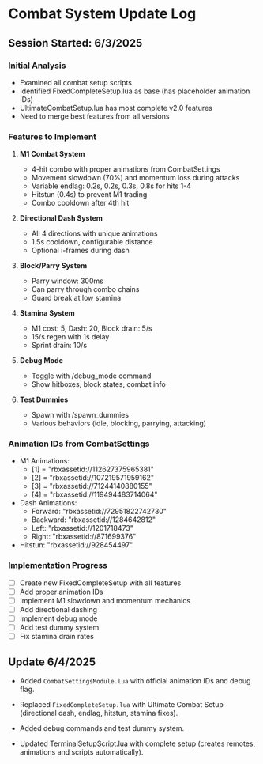 # Combat System Update Log

## Session Started: 6/3/2025

### Initial Analysis
- Examined all combat setup scripts
- Identified FixedCompleteSetup.lua as base (has placeholder animation IDs)
- UltimateCombatSetup.lua has most complete v2.0 features
- Need to merge best features from all versions

### Features to Implement
1. **M1 Combat System**
   - 4-hit combo with proper animations from CombatSettings
   - Movement slowdown (70%) and momentum loss during attacks
   - Variable endlag: 0.2s, 0.2s, 0.3s, 0.8s for hits 1-4
   - Hitstun (0.4s) to prevent M1 trading
   - Combo cooldown after 4th hit

2. **Directional Dash System**
   - All 4 directions with unique animations
   - 1.5s cooldown, configurable distance
   - Optional i-frames during dash

3. **Block/Parry System**
   - Parry window: 300ms
   - Can parry through combo chains
   - Guard break at low stamina

4. **Stamina System**
   - M1 cost: 5, Dash: 20, Block drain: 5/s
   - 15/s regen with 1s delay
   - Sprint drain: 10/s

5. **Debug Mode**
   - Toggle with /debug_mode command
   - Show hitboxes, block states, combat info

6. **Test Dummies**
   - Spawn with /spawn_dummies
   - Various behaviors (idle, blocking, parrying, attacking)

### Animation IDs from CombatSettings
- M1 Animations:
  - [1] = "rbxassetid://112627375965381"
  - [2] = "rbxassetid://107219571959162"
  - [3] = "rbxassetid://71244140880155"
  - [4] = "rbxassetid://119494483714064"
- Dash Animations:
  - Forward: "rbxassetid://72951822742730"
  - Backward: "rbxassetid://1284642812"
  - Left: "rbxassetid://1201718473"
  - Right: "rbxassetid://871699376"
- Hitstun: "rbxassetid://928454497"

### Implementation Progress
- [ ] Create new FixedCompleteSetup with all features
- [ ] Add proper animation IDs
- [ ] Implement M1 slowdown and momentum mechanics
- [ ] Add directional dashing
- [ ] Implement debug mode
- [ ] Add test dummy system
- [ ] Fix stamina drain rates
## Update 6/4/2025
- Added `CombatSettingsModule.lua` with official animation IDs and debug flag.
- Replaced `FixedCompleteSetup.lua` with Ultimate Combat Setup (directional dash, endlag, hitstun, stamina fixes).
- Added debug commands and test dummy system.

- Updated TerminalSetupScript.lua with complete setup (creates remotes, animations and scripts automatically).
